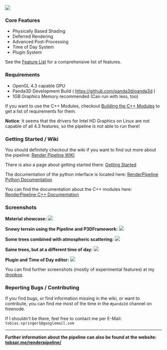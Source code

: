 <img src="http://i.imgur.com/0MZy5BO.png" />

### Core Features

- Physically Based Shading
- Deferred Rendering
- Advanced Post-Processing
- Time of Day System
- Plugin System

See the <a target="_blank" href="https://github.com/tobspr/RenderPipeline/wiki/Features">Feature List</a>
for a comprehensive list of features.


### Requirements

- OpenGL 4.3 capable GPU
- Panda3D Development Build ( https://github.com/panda3d/panda3d )
- 1GB Graphics Memory recommended (Can run with less, too)

If you want to use the C++ Modules, checkout <a href="https://github.com/tobspr/RenderPipeline/wiki/Building%20the%20CPP%20Modules" target="_blank">
Building the C++ Modules</a> to get a list of requirements for them.

**Notice**: It seems that the drivers for Intel HD Graphics on Linux are not
capable of all 4.3 features, so the pipeline is not able to run there!

### Getting Started / Wiki

You should definitely checkout the wiki if you want to find out more about the pipeline:
<a target="_blank" href="https://github.com/tobspr/RenderPipeline/wiki">Render Pipeline WIKI</a>

There is also a page about getting started there: <a target="_blank" href="https://github.com/tobspr/RenderPipeline/wiki/Getting%20Started">Getting Started</a>

The documentation of the python interface is located here: <a target="_blank" href="http://tobspr.me/renderpipeline/pydocs">RenderPipeline Python Documentation</a>

You can find the documentation about the C++ modules here: <a target="_blank" href="http://tobspr.me/renderpipeline/docs/">RenderPipeline C++ Documentation</a>

### Screenshots

**Material showcase:**
<img src="http://i.imgur.com/LgNAbQr.png" />

**Snowy terrain using the Pipeline and P3DFramework:**
<img src="http://fs5.directupload.net/images/151201/3j6jtygc.png" />

**Some trees combined with atmospheric scattering:**
<img src="http://i.imgur.com/EE5U4UR.png" />

**Same trees, but at a different time of day:**
<img src="https://img3.picload.org/image/pwrgpdc/289.png" />

**Plugin and Time of Day editor:**
<img src="http://fs5.directupload.net/images/151122/28c2itvj.png" />

You can find further screenshots (mostly of experimental features) at my <a href="https://www.dropbox.com/sh/dq4wu3g9jwjqnht/AAABSOPnglDHZYsG5HXR-mhWa" target="_blank">dropbox</a>.


### Reporting Bugs / Contributing

If you find bugs, or find information missing in the wiki, or want to contribute,
you can find me most of the time in the `#panda3d` channel on freenode.

If I shouldn't be there, feel free to contact me per E-Mail: `tobias.springer1@googlemail.com`

---

<b>Further information about the pipeline can also be found at the website: <a href="http://tobspr.me/renderpipeline/" target="_blank">tobspr.me/renderpipeline/</a></b>